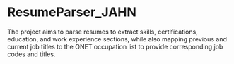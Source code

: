 # ResumeParser_JAHN
 The project aims to parse resumes to extract skills, certifications, education, and work experience sections, while also mapping previous and current job titles to the ONET occupation list to provide corresponding job codes and titles. 
